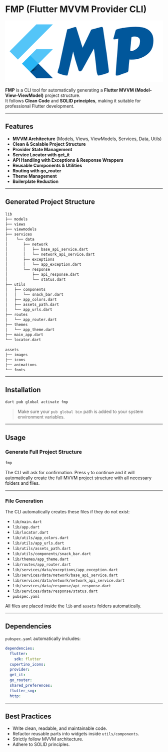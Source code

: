 # FMP (Flutter MVVM Provider CLI)

![flutter-task-manager](https://raw.githubusercontent.com/mdnahidhossen1911/FMP/refs/heads/master/fmp.png)

**FMP** is a CLI tool for automatically generating a **Flutter MVVM (Model-View-ViewModel)** project structure.  
It follows **Clean Code** and **SOLID principles**, making it suitable for professional Flutter development.

---

## Features

- **MVVM Architecture** (Models, Views, ViewModels, Services, Data, Utils)
- **Clean & Scalable Project Structure**
- **Provider State Management**
- **Service Locator with get_it**
- **API Handling with Exceptions & Response Wrappers**
- **Reusable Components & Utilities**
- **Routing with go_router**
- **Theme Management**
- **Boilerplate Reduction**

---

## Generated Project Structure

```
lib
├── models
├── views
├── viewmodels
├── services
│    └── data
│       ├── network
│       │   ├── base_api_service.dart
│       │   └── network_api_service.dart
│       ├── exceptions
│       │   └── app_exception.dart
│       └── response
│           ├── api_response.dart
│           └── status.dart
├── utils
│   ├── components
│   │   └── snack_bar.dart
│   ├── app_colors.dart
│   ├── assets_path.dart
│   └── app_urls.dart
├── routes
│   └── app_router.dart
├── themes
│   └── app_theme.dart
├── main_app.dart
└── locator.dart

assets
├── images
├── icons
├── animations
└── fonts
```

---

## Installation

```bash
dart pub global activate fmp
```

> Make sure your `pub global bin` path is added to your system environment variables.

---

## Usage

### Generate Full Project Structure

```bash
fmp
```

The CLI will ask for confirmation. Press `y` to continue and it will automatically create the full MVVM project structure with all necessary folders and files.

---

### File Generation

The CLI automatically creates these files if they do not exist:

- `lib/main.dart`
- `lib/app.dart`
- `lib/locator.dart`
- `lib/utils/app_colors.dart`
- `lib/utils/app_urls.dart`
- `lib/utils/assets_path.dart`
- `lib/utils/components/snack_bar.dart`
- `lib/themes/app_theme.dart`
- `lib/routes/app_router.dart`
- `lib/services/data/exceptions/app_exception.dart`
- `lib/services/data/network/base_api_service.dart`
- `lib/services/data/network/network_api_service.dart`
- `lib/services/data/response/api_response.dart`
- `lib/services/data/response/status.dart`
- `pubspec.yaml`

All files are placed inside the `lib` and `assets` folders automatically.

---

## Dependencies

`pubspec.yaml` automatically includes:

```yaml
dependencies:
  flutter:
    sdk: flutter
  cupertino_icons:
  provider:
  get_it:
  go_router:
  shared_preferences:
  flutter_svg:
  http:
```

--- 

## Best Practices

- Write clean, readable, and maintainable code.
- Refactor reusable parts into widgets inside `utils/components`.
- Strictly follow MVVM architecture.
- Adhere to SOLID principles.  


